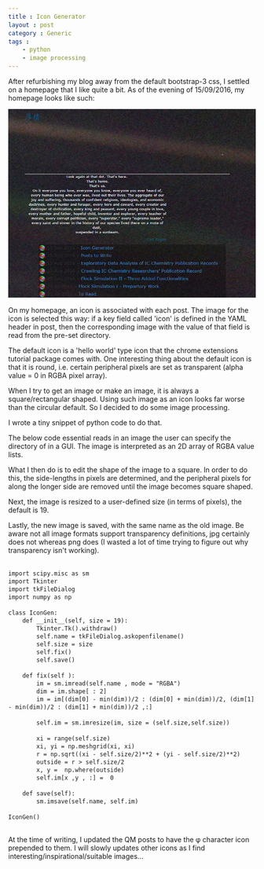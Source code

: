 ```yaml
---
title : Icon Generator
layout : post
category : Generic
tags :
    - python
    - image processing
---
```


After refurbishing my blog away from the default bootstrap-3 css, I settled on a homepage that I like quite a bit. As of the evening of 15/09/2016, my homepage looks like such:

![homepage theme](/assets/img/Posts/IconGen1.png)

On my homepage, an icon is associated with each post. The image for the icon is selected this way: if a key field called 'icon' is defined in the YAML header in post, then the corresponding image with the value of that field is read from the pre-set directory.

The default icon is a 'hello world' type icon that the chrome extensions tutorial package comes with. One interesting thing about the default icon is that it is round, i.e. certain peripheral pixels are set as transparent (alpha value = 0 in RGBA pixel array).

When I try to get an image or make an image, it is always a square/rectangular shaped. Using such image as an icon looks far worse than the circular default. So I decided to do some image processing.

I wrote a tiny snippet of python code to do that.

The below code essential reads in an image the user can specify the directory of in a GUI. The image is interpreted as an 2D array of RGBA value lists.

 What I then do is to edit the shape of the image to a square. In order to do this, the side-lengths in pixels are determined, and the peripheral pixels for along the longer side are removed until the image becomes square shaped.

Next, the image is resized to a user-defined size (in terms of pixels), the default is 19.

Lastly, the new image is saved, with the same name as the old image. Be aware not all image formats support transparency definitions, jpg certainly does not whereas png does (I wasted a lot of time trying to figure out why transparency isn't working).

<pre>
    <code class="python">
import scipy.misc as sm
import Tkinter
import tkFileDialog
import numpy as np

class IconGen:
    def __init__(self, size = 19):
        Tkinter.Tk().withdraw()
        self.name = tkFileDialog.askopenfilename()
        self.size = size
        self.fix()
        self.save()

    def fix(self ):
        im = sm.imread(self.name , mode = "RGBA")
        dim = im.shape[ : 2]
        im = im[(dim[0] - min(dim))/2 : (dim[0] + min(dim))/2, (dim[1] - min(dim))/2 : (dim[1] + min(dim))/2 ,:]

        self.im = sm.imresize(im, size = (self.size,self.size))

        xi = range(self.size)
        xi, yi = np.meshgrid(xi, xi)
        r = np.sqrt((xi - self.size/2)**2 + (yi - self.size/2)**2)
        outside = r > self.size/2
        x, y =  np.where(outside)
        self.im[x ,y , :] =  0

    def save(self):
        sm.imsave(self.name, self.im)

IconGen()
  </code>
</pre>

At the time of writing, I updated the QM posts to have the φ character icon prepended to them. I will slowly updates other icons as I find interesting/inspirational/suitable images...
